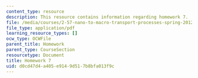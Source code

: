 ```yaml
---
content_type: resource
description: This resource contains information regarding homework 7.
file: /media/courses/2-57-nano-to-macro-transport-processes-spring-2012/d0cd47d4a405e9149d517b8bfa013f9c_MIT2_57S12_hw_7.pdf
file_type: application/pdf
learning_resource_types: []
ocw_type: OCWFile
parent_title: Homework
parent_type: CourseSection
resourcetype: Document
title: Homework 7
uid: d0cd47d4-a405-e914-9d51-7b8bfa013f9c
---
```

